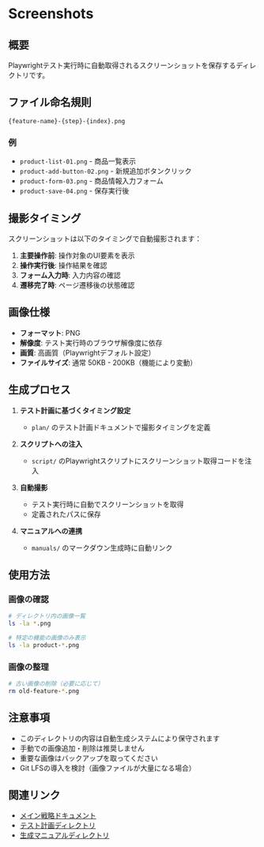 # Screenshots

## 概要

Playwrightテスト実行時に自動取得されるスクリーンショットを保存するディレクトリです。

## ファイル命名規則

```
{feature-name}-{step}-{index}.png
```

### 例
- `product-list-01.png` - 商品一覧表示
- `product-add-button-02.png` - 新規追加ボタンクリック
- `product-form-03.png` - 商品情報入力フォーム
- `product-save-04.png` - 保存実行後

## 撮影タイミング

スクリーンショットは以下のタイミングで自動撮影されます：

1. **主要操作前**: 操作対象のUI要素を表示
2. **操作実行後**: 操作結果を確認
3. **フォーム入力時**: 入力内容の確認
4. **遷移完了時**: ページ遷移後の状態確認

## 画像仕様

- **フォーマット**: PNG
- **解像度**: テスト実行時のブラウザ解像度に依存
- **画質**: 高画質（Playwrightデフォルト設定）
- **ファイルサイズ**: 通常 50KB - 200KB（機能により変動）

## 生成プロセス

1. **テスト計画に基づくタイミング設定**
   - `plan/` のテスト計画ドキュメントで撮影タイミングを定義

2. **スクリプトへの注入**
   - `script/` のPlaywrightスクリプトにスクリーンショット取得コードを注入

3. **自動撮影**
   - テスト実行時に自動でスクリーンショットを取得
   - 定義されたパスに保存

4. **マニュアルへの連携**
   - `manuals/` のマークダウン生成時に自動リンク

## 使用方法

### 画像の確認
```bash
# ディレクトリ内の画像一覧
ls -la *.png

# 特定の機能の画像のみ表示
ls -la product-*.png
```

### 画像の整理
```bash
# 古い画像の削除（必要に応じて）
rm old-feature-*.png
```

## 注意事項

- このディレクトリの内容は自動生成システムにより保守されます
- 手動での画像追加・削除は推奨しません
- 重要な画像はバックアップを取ってください
- Git LFSの導入を検討（画像ファイルが大量になる場合）

## 関連リンク

- [メイン戦略ドキュメント](../e2e-manual-automation-strategy.md)
- [テスト計画ディレクトリ](../plan/)
- [生成マニュアルディレクトリ](../manuals/)
